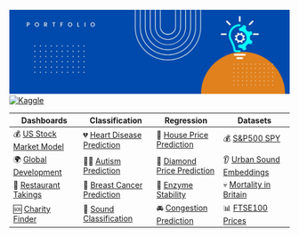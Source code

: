 ![alt text](https://github.com/get-heard/get-heard/blob/main/Banner.jpg?raw=true)
[![Kaggle](https://img.shields.io/badge/Kaggle_Notebooks-Master-orange)](https://www.kaggle.com/gkitchen)

| Dashboards | Classification | Regression | Datasets |  
| ------------- | ------------- | ------------- |   ------------- |  
| 💰 [US Stock Market Model](https://getheard.quarto.pub/spy) | 💔 [Heart Disease Prediction](https://hearts.streamlit.app)  | 🏡 [House Price Prediction](https://www.kaggle.com/code/gkitchen/house-price-prediction) |💰 [S&P500 SPY](https://www.kaggle.com/datasets/gkitchen/s-and-p-500-spy) |
| 🌍 [Global Development](https://getheard.quarto.pub/gapminder)  | 👩‍⚕️ [Autism Prediction](https://www.kaggle.com/code/gkitchen/autism-prediction) | 💎 [Diamond Price Prediction](https://diamondz.streamlit.app) | 👂 [Urban Sound Embeddings](https://www.kaggle.com/datasets/gkitchen/urban-sound-mfcc) |
| 🥗 [Restaurant Takings](https://getheard.quarto.pub/tips)  | 🏥 [Breast Cancer Prediction](https://www.kaggle.com/code/gkitchen/breast-cancer-prediction) | 🧪 [Enzyme Stability](https://www.kaggle.com/code/gkitchen/enzyme-stability-prediction) |💀 [Mortality in Britain]( https://www.kaggle.com/datasets/gkitchen/uk-deaths-by-year-of-age) |
| 🆘 [Charity Finder](https://charities.streamlit.app)  | 📢 [Sound Classification](https://sounds.streamlit.app) | 🚘 [Congestion Prediction](https://www.kaggle.com/code/gkitchen/congestion-prediction) | 📊 [FTSE100 Prices](https://www.kaggle.com/datasets/gkitchen/ftse100) |
